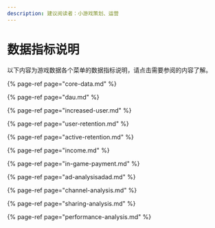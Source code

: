 ```yaml
---
description: 建议阅读者：小游戏策划、运营
---
```


# 数据指标说明

以下内容为游戏数据各个菜单的数据指标说明，请点击需要参阅的内容了解。

{% page-ref page="core-data.md" %}

{% page-ref page="dau.md" %}

{% page-ref page="increased-user.md" %}

{% page-ref page="user-retention.md" %}

{% page-ref page="active-retention.md" %}

{% page-ref page="income.md" %}

{% page-ref page="in-game-payment.md" %}

{% page-ref page="ad-analysisadad.md" %}

{% page-ref page="channel-analysis.md" %}

{% page-ref page="sharing-analysis.md" %}

{% page-ref page="performance-analysis.md" %}

